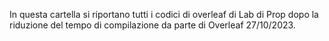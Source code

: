 In questa cartella si riportano tutti i codici di overleaf di Lab di Prop dopo la riduzione del tempo di compilazione da parte di Overleaf 27/10/2023.
